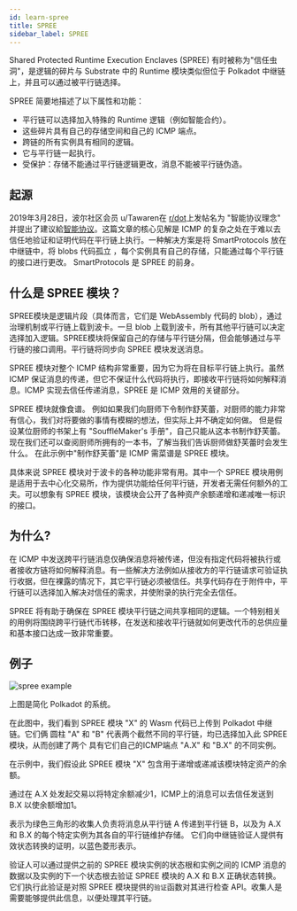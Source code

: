 ```yaml
---
id: learn-spree
title: SPREE
sidebar_label: SPREE
---
```


Shared Protected Runtime Execution Enclaves (SPREE) 有时被称为"信任虫洞"，是逻辑的碎片与 Substrate 中的 Runtime 模块类似但位于 Polkadot 中继链上，并且可以通过被平行链选择。

SPREE 简要地描述了以下属性和功能：

- 平行链可以选择加入特殊的 Runtime 逻辑（例如智能合约）。
- 这些碎片具有自己的存储空间和自己的 ICMP 端点。
- 跨链的所有实例具有相同的逻辑。
- 它与平行链一起执行。
- 受保护：存储不能通过平行链逻辑更改，消息不能被平行链伪造。

## 起源

2019年3月28日，波尔社区会员 u/Tawaren在 [r/dot](https://www.reddit.com/r/dot/)上发帖名为 "智能协议理念" 并提出了建议給[智能协议](https://www.reddit.com/r/dot/comments/b6kljn/smartprotocols_idea/)。这篇文章的核心见解是 ICMP 的复杂之处在于难以去信任地验证和证明代码在平行链上执行。一种解决方案是将 SmartProtocols 放在中继链中，将 blobs 代码孤立 ，每个实例具有自己的存储，只能通过每个平行链的接口进行更改。 SmartProtocols 是 SPREE 的前身。

## 什么是 SPREE 模块？

SPREE模块是逻辑片段（具体而言，它们是 WebAssembly 代码的 blob），通过治理机制或平行链上载到波卡。一旦 blob 上载到波卡，所有其他平行链可以决定选择加入逻辑。SPREE模块将保留自己的存储与平行链分隔，但会能够通过与平行链的接口调用。平行链将同步向 SPREE 模块发送消息。

SPREE 模块对整个 ICMP 结构非常重要，因为它为将在目标平行链上执行。虽然 ICMP 保证消息的传递，但它不保证什么代码将执行，即接收平行链将如何解释消息。ICMP 实现去信任传递消息，SPREE 是 ICMP 效用的关键部分。

SPREE 模块就像食谱。 例如如果我们向厨师下令制作舒芙蕾，对厨师的能力非常有信心，我们对将要做的事情有模糊的想法，但实际上并不确定如何做。 但是假设某位厨师的书架上有 "SouffléMaker's 手册"，自己只能从这本书制作舒芙蕾。 现在我们还可以查阅厨师所拥有的一本书，了解当我们告诉厨师做舒芙蕾时会发生什么。 在此示例中"制作舒芙蕾"是 ICMP 需菜谱是 SPREE 模块。

具体来说 SPREE 模块对于波卡的各种功能非常有用。其中一个 SPREE 模块用例是适用于去中心化交易所，作为提供功能给任何平行链，开发者无需任何额外的工夫。可以想象有 SPREE 模块，该模块会公开了各种资产余额递增和递减唯一标识的接口。

## 为什么?

在 ICMP 中发送跨平行链消息仅确保消息将被传递，但没有指定代码将被执行或者接收方链将如何解释消息。有一些解决方法例如从接收方的平行链请求可验证执行收据，但在裸露的情况下，其它平行链必须被信任。共享代码存在于附件中，平行链可以选择加入解决对信任的需求，并使附录的执行完全去信任。

SPREE 将有助于确保在 SPREE 模块平行链之间共享相同的逻辑。一个特别相关的用例将围绕跨平行链代币转移，在发送和接收平行链就如何更改代币的总供应量和基本接口达成一致非常重要。

## 例子

![spree example](assets/SPREE/spree_module.png)

上图是简化 Polkadot 的系统。

在此图中，我们看到 SPREE 模块 "X" 的 Wasm 代码已上传到 Polkadot 中继链。它们俩 圆柱 "A" 和 "B" 代表两个截然不同的平行链，均已选择加入此 SPREE 模块，从而创建了两个 具有它们自己的ICMP端点 "A.X" 和 "B.X" 的不同实例。

在示例中，我们假设此 SPREE 模块 "X" 包含用于递增或递减该模块特定资产的余额。

通过在 A.X 处发起交易以将特定余额减少1，ICMP上的消息可以去信任发送到 B.X 以使余额增加1。

表示为绿色三角形的收集人负责将消息从平行链 A 传递到平行链 B，以及为 A.X 和 B.X 的每个特定实例为其各自的平行链维护存储。 它们向中继链验证人提供有效状态转换的证明，以蓝色菱形表示。

验证人可以通过提供之前的 SPREE 模块实例的状态根和实例之间的 ICMP 消息的数据以及实例的下一个状态根去验证 SPREE 模块的 A.X 和 B.X 正确状态转换。它们执行此验证是对照 SPREE 模块提供的`验证`函数对其进行检查 API。收集人是需要能够提供此信息，以便处理其平行链。
